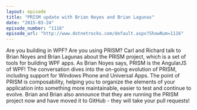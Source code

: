 ```yaml
---
layout: episode
title: "PRISM update with Brian Noyes and Brian Lagunas"
date: "2015-03-24"
episode_number: "1116"
episode_url: "http://www.dotnetrocks.com/default.aspx?ShowNum=1116"
---
```


Are you building in WPF? Are you using PRISM? Carl and Richard talk to Brian Noyes and Brian Lagunas about the PRISM project, which is a set of tools for building WPF apps. As Brian Noyes says, PRISM is the AngularJS of WPF! The conversation dives into the on-going evolution of PRISM, including support for Windows Phone and Universal Apps. The point of PRISM is composability, helping you to organize the elements of your application into something more maintainable, easier to test and continue to evolve. Brian and Brian also announce that they are running the PRISM project now and have moved it to GitHub - they will take your pull requests!
